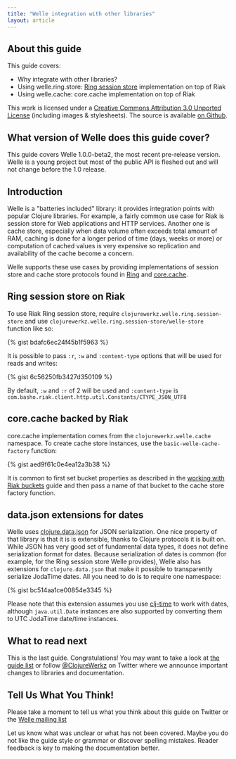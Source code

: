 ```yaml
---
title: "Welle integration with other libraries"
layout: article
---
```


## About this guide

This guide covers:

 * Why integrate with other libraries?
 * Using welle.ring.store: [Ring session store](https://github.com/mmcgrana/ring/blob/master/ring-core/src/ring/middleware/session/store.clj) implementation on top of Riak
 * Using welle.cache: core.cache implementation on top of Riak

This work is licensed under a <a rel="license" href="http://creativecommons.org/licenses/by/3.0/">Creative Commons Attribution 3.0 Unported License</a> (including images & stylesheets). The source is available [on Github](https://github.com/clojurewerkz/welle.docs).


## What version of Welle does this guide cover?

This guide covers Welle 1.0.0-beta2, the most recent pre-release version. Welle is a young project but most of the public API
is fleshed out and will not change before the 1.0 release.


## Introduction

Welle is a "batteries included" library: it provides integration points with popular Clojure libraries. For example, a fairly common use
case for Riak is session store for Web applications and HTTP services. Another one is cache store, especially when data volume often
exceeds total amount of RAM, caching is done for a longer period of time (days, weeks or more) or computation of cached values is
very expensive so replication and availability of the cache become a concern.

Welle supports these use cases by providing implementations of session store and cache store protocols found in
[Ring](https://github.com/mmcgrana/ring/blob/master/ring-core/src/ring/middleware/session/store.clj) and [core.cache](https://github.com/clojure/core.cache).


## Ring session store on Riak

To use Riak Ring session store, require `clojurewerkz.welle.ring.session-store` and use `clojurewerkz.welle.ring.session-store/welle-store` function like so:

{% gist bdafc6ec24f45b1f5963 %}

It is possible to pass `:r`, `:w` and `:content-type` options that will be used for reads and writes:

{% gist 6c56250fb3427d350109 %}

By default, `:w` and `:r` of 2 will be used and `:content-type` is `com.basho.riak.client.http.util.Constants/CTYPE_JSON_UTF8`


## core.cache backed by Riak

core.cache implementation comes from the `clojurewerkz.welle.cache` namespace. To create cache store instances, use the `basic-welle-cache-factory` function:

{% gist aed9f61c0e4ea12a3b38 %}

It is common to first set bucket properties as described in the [working with Riak buckets](http://localhost:4000/articles/buckets.html) guide and then pass a name of that bucket to
the cache store factory function.


## data.json extensions for dates

Welle uses [clojure.data.json](https://github.com/clojure/data.json) for JSON serialization. One nice property of that library is that it is is extensible,
thanks to Clojure protocols it is built on. While JSON has very good set of fundamental data types, it does not define serialization format for dates.
Because serialization of dates is common (for example, for the Ring session store Welle provides), Welle also has extensions for `clojure.data.json` that
make it possible to transparently serialize JodaTime dates. All you need to do is to require one namespace:

{% gist bc514aa1ce00854e3345 %}

Please note that this extension assumes you use [clj-time](https://github.com/seancorfield/clj-time) to work with dates, although `java.util.Date` instances are
also supported by converting them to UTC JodaTime date/time instances.



## What to read next

This is the last guide. Congratulations! You may want to take a look at [the guide list](/) or follow [@ClojureWerkz](http://twitter.com/ClojureWerkz) on Twitter
where we announce important changes to libraries and documentation.



## Tell Us What You Think!

Please take a moment to tell us what you think about this guide on Twitter or the [Welle mailing list](https://groups.google.com/forum/#!forum/clojure-riak)

Let us know what was unclear or what has not been covered. Maybe you do not like the guide style or grammar or discover spelling mistakes. Reader feedback is key to making the documentation better.
